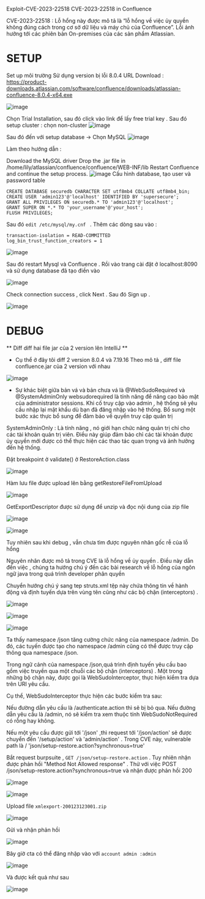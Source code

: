 Exploit-CVE-2023-22518
CVE-2023-22518 in Confluence

CVE-2023-22518 : Lỗ hổng này được mô tả là “lỗ hổng về việc ủy quyền không đúng cách trong cơ sở dữ liệu và máy chủ của Confluence”. Lỗi ảnh hưởng tới các phiên bản On-premises của các sản phẩm Atlassian.
# SETUP
Set up môi trường Sử dụng version bị lỗi 8.0.4 URL Download : https://product-downloads.atlassian.com/software/confluence/downloads/atlassian-confluence-8.0.4-x64.exe

![image](https://github.com/user-attachments/assets/0d67852d-06a6-40d2-a5c1-b6a36531d0c3)


Chọn Trial Installation, sau đó click vào link để lấy free trial key . Sau đó setup cluster : chọn non-cluster 
![image](https://github.com/user-attachments/assets/16a955bc-6909-4fad-b3d3-de3084cc28d1)


Sau đó đến với setup database -> Chọn MySQL
![image](https://github.com/user-attachments/assets/dd1b4552-64f0-4f6d-af3e-4ba42eb71799)


Làm theo hướng dẫn :

Download the MySQL driver
Drop the .jar file in /home/lily/atlassian/confluence/confluence/WEB-INF/lib
Restart Confluence and continue the setup process.
![image](https://github.com/user-attachments/assets/817b76f9-a187-47a9-a6f6-74072afd52f2)
 Cấu hình database, tạo user và password table
```
CREATE DATABASE securedb CHARACTER SET utf8mb4 COLLATE utf8mb4_bin;
CREATE USER 'admin123'@'localhost' IDENTIFIED BY 'supersecure';
GRANT ALL PRIVILEGES ON securedb.* TO 'admin123'@'localhost';
GRANT SUPER ON *.* TO 'your_username'@'your_host';
FLUSH PRIVILEGES;
```
Sau đó `edit /etc/mysql/my.cnf ` . Thêm các dòng sau vào :
```
transaction-isolation = READ-COMMITTED
log_bin_trust_function_creators = 1
```
![image](https://github.com/user-attachments/assets/1b452865-8d03-48c5-a236-a4cb03dd939b)


Sau đó restart Mysql và Confluence . Rồi vào trang cài đặt ở localhost:8090 và sử dụng database đã tạo điền vào

![image](https://github.com/user-attachments/assets/d3ba5729-8f4f-4a4b-ad6f-f52d3c3f6a5d)


Check connection success , click Next . Sau đó Sign up .

![image](https://github.com/user-attachments/assets/83b488a4-8a2b-403f-b51c-ce0d092c3dc0)


# DEBUG


** Diff diff hai file jar của 2 version lên IntelliJ **
- Cụ thể ở đây tôi diff 2 version 8.0.4 và 7.19.16 Theo mô tả , diff file confluence.jar của 2 version với nhau

![image](https://github.com/user-attachments/assets/6fccf8d3-173f-470f-a1c3-c715dd8ee985)

- Sự khác biệt giữa bản vá và bản chưa vá là @WebSudoRequired và @SystemAdminOnly websudorequired là tính năng để nâng cao bảo mật của administrator sessions. Khi cố truy cập vào admin , hệ thống sẽ yêu cầu nhập lại mật khẩu dù bạn đã đăng nhập vào hệ thống. Bổ sung một bước xác thực bổ sung để đảm bảo về quyền truy cập quản trị

SystemAdminOnly : Là tính năng , nó giới hạn chức năng quản trị chỉ cho các tài khoản quản trị viên. Điều này giúp đảm bảo chỉ các tài khoản được ủy quyền mới được có thể thực hiện các thao tác quan trọng và ảnh hưởng đến hệ thống.

 Đặt breakpoint ở validate() ở RestoreAction.class

![image](https://github.com/user-attachments/assets/0b6bb1f9-cdc0-4ed2-a74c-f1a80911cb39)


 Hàm lưu file được upload lên bằng getRestoreFileFromUpload

![image](https://github.com/user-attachments/assets/cb6172ea-097e-423d-b6cc-f644d1070e6c)


 GetExportDescriptor được sử dụng để unzip và đọc nội dung của zip file

![image](https://github.com/user-attachments/assets/221f1ac6-ecbe-416c-b67e-7d30d12a0285)

![image](https://github.com/user-attachments/assets/c7202e12-e5bf-42d4-92d6-358b33dd19ca)


 Tuy nhiên sau khi debug , vẫn chưa tìm được nguyên nhân gốc rễ của lỗ hổng

 Nguyên nhân được mô tả trong CVE là lỗ hổng về ủy quyền . Điều này dẫn đến việc , chúng ta hướng chú ý đến các bài research về lỗ hổng của ngôn ngữ java trong quá trình developer phân quyền

 Chuyển hướng chú ý sang tep struts.xml tệp này chứa thông tin về hành động và định tuyến dựa trên vùng tên cũng như các bộ chặn (interceptors) .

![image](https://github.com/user-attachments/assets/7e038439-6834-471d-a7bc-b2abc1b49350)


![image](https://github.com/user-attachments/assets/8c9a279a-656d-4fe2-97c1-dba9e7ee420e)

![image](https://github.com/user-attachments/assets/154aa445-87ab-4826-af5d-08bc9bc4a100)


 Ta thấy namespace /json tăng cường chức năng của namespace /admin. Do đó, các tuyến được tạo cho namespace /admin cũng có thể được truy cập thông qua namespace /json.

 Trong ngữ cảnh của namespace /json,quá trình định tuyến yêu cầu bao gồm việc truyền qua một chuỗi các bộ chặn (interceptors) . Một trong những bộ chặn này, được gọi là WebSudoInterceptor, thực hiện kiểm tra dựa trên URI yêu cầu.

 Cụ thể, WebSudoInterceptor thực hiện các bước kiểm tra sau:

 Nếu đường dẫn yêu cầu là /authenticate.action thì sẽ bị bỏ qua. Nếu đường dẫn yêu cầu là /admin, nó sẽ kiểm tra xem thuộc tính WebSudoNotRequired có rỗng hay không.

 Nếu một yêu cầu được gửi tới '/json' ,thì request tới '/json/action' sẽ được chuyển đến '/setup/action' và 'admin/action' . Trong CVE này, vulnerable path là / 'json/setup-restore.action?synchronous=true'

 Bắt request burpsuite , `GET /json/setup-restore.action` . Tuy nhiên nhận được phản hồi "Method Not Allowed response" . Thử với việc POST /json/setup-restore.action?synchronous=true và nhận được phản hồi 200

![image](https://github.com/user-attachments/assets/2ec4cdad-4605-45a3-ab70-0ca0a068b9e0)


![image](https://github.com/user-attachments/assets/6279ee7d-d487-418e-817d-8ff64b173290)


Upload file `xmlexport-200123123001.zip`

![image](https://github.com/user-attachments/assets/dd91a1f0-5dc1-4208-adaf-63b38b6f1dee)


Gửi và nhận phản hồi

![image](https://github.com/user-attachments/assets/a536ca73-4c50-4e30-adf5-56f7e2c447be)


Bây giờ cta có thể đăng nhập vào với `account admin :admin`

![image](https://github.com/user-attachments/assets/b0390d46-bf39-44f0-a726-bb38cb3ef427)


Và được kết quả như sau

![image](https://github.com/user-attachments/assets/9d2bf55c-80af-40e2-bbac-9dba32ab3619)
